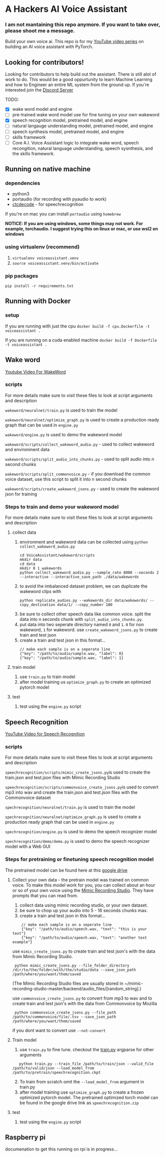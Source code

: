 # A Hackers AI Voice Assistant

### I am not mantaining this repo anymore. If you want to take over, please shoot me a message.

Build your own voice ai. This repo is for my [YouTube video series](https://www.youtube.com/playlist?list=PL5rWfvZIL-NpFXM9nFr15RmEEh4F4ePZW) on building an AI voice assistant with PyTorch.

## Looking for contributors!
Looking for contributors to help build out the assistant. There is still alot of work to do. This would be a good oppurtunity to learn Machine Learning and how to Engineer an entire ML system from the ground up. If you're interested join the [Discord Server](https://discord.gg/9wSTT4F)

TODO:
- [x] wake word model and engine
- [ ] pre-trained wake word model use for fine tuning on your own wakeword
- [x] speech recognition model, pretrained model, and engine
- [ ] natural langauge understanding model, pretrained model, and engine
- [ ] speech synthesis model, pretrained model, and engine
- [ ] skills framework
- [ ] Core A.I. Voice Assistant logic to integrate wake word, speech recongition, natural language understanding, speech sysnthesis, and the skills framework.

## Running on native machine
### dependencies
* python3
* portaudio (for recording with pyaudio to work)
* [ctcdecode](https://github.com/parlance/ctcdecode) - for speechrecognition

If you're on mac you can install `portaudio` using `homebrew`

**NOTICE: If you are using windows, some things may not work. For example, torchaudio. I suggest trying this on linux or mac, or use wsl2 on windows**

### using virtualenv (recommend)
1. `virtualenv voiceassistant.venv`
2. `source voiceassistant.venv/bin/activate`

### pip packages
`pip install -r requirements.txt` 

## Running with Docker
### setup
If you are running with just the cpu
`docker build -f cpu.Dockerfile -t voiceassistant .`

If you are running on a cuda enabled machine 
`docker build -f Dockerfile -t voiceassistant .`

## Wake word
[Youtube Video For WakeWord](https://www.youtube.com/watch?v=ob0p7G2QoHA&list=PL5rWfvZIL-NpFXM9nFr15RmEEh4F4ePZW)

### scripts
For more details make sure to visit these files to look at script arguments and description

`wakeword/neuralnet/train.py` is used to train the model

`wakeword/neuralnet/optimize_graph.py` is used to create a production ready graph that can be used in `engine.py`

`wakeword/engine.py` is used to demo the wakeword model

`wakeword/scripts/collect_wakeword_audio.py` - used to collect wakeword and environment data

`wakeword/scripts/split_audio_into_chunks.py` - used to split audio into n second chunks

`wakeword/scripts/split_commonvoice.py` - if you download the common voice dataset, use this script to split it into n second chunks

`wakeword/scripts/create_wakeword_jsons.py` - used to create the wakeword json for training

### Steps to train and demo your wakeword model

For more details make sure to visit these files to look at script arguments and description

1. collect data
    1. environment and wakeword data can be collected using `python collect_wakeword_audio.py`
       ```
       cd VoiceAssistant/wakeword/scripts
       mkdir data
       cd data
       mkdir 0 1 wakewords
       python collect_wakeword_audio.py --sample_rate 8000 --seconds 2 --interactive --interactive_save_path ./data/wakewords
       ```
    2. to avoid the imbalanced dataset problem, we can duplicate the wakeword clips with 
       ```
       python replicate_audios.py --wakewords_dir data/wakewords/ --copy_destination data/1/ --copy_number 100
       ```
    3. be sure to collect other speech data like common voice. split the data into n seconds chunk with `split_audio_into_chunks.py`.
    4. put data into two seperate directory named `0` and `1`. `0` for non wakeword, `1` for wakeword. use `create_wakeword_jsons.py` to create train and test json
    5. create a train and test json in this format...
        ```
        // make each sample is on a seperate line
        {"key": "/path/to/audio/sample.wav, "label": 0}
        {"key": "/path/to/audio/sample.wav, "label": 1}
        ```

2. train model
    1. use `train.py` to train model
    2. after model training us `optimize_graph.py` to create an optimized pytorch model

3. test
    1. test using the `engine.py` script


## Speech Recognition
[YouTube Video for Speech Recognition](https://www.youtube.com/watch?v=YereI6Gn3bM&list=PL5rWfvZIL-NpFXM9nFr15RmEEh4F4ePZW&index=2)

### scripts
For more details make sure to visit these files to look at script arguments and description

`speechrecognition/scripts/mimic_create_jsons.py`is used to create the train.json and test.json files with Mimic Recording Studio 

`speechrecognition/scripts/commonvoice_create_jsons.py`is used to convert mp3 into wav and create the train.json and test.json files with the Commonvoice dataset

`spechrecognition/neuralnet/train.py` is used to train the model

`spechrecognition/neuralnet/optimize_graph.py` is used to create a production ready graph that can be used in `engine.py`

`spechrecognition/engine.py` is used to demo the speech recognizer model

`spechrecognition/demo/demo.py` is used to demo the speech recognizer model with a Web GUI


### Steps for pretraining or finetuning speech recognition model

The pretrained model can be found here at this [google drive](https://drive.google.com/drive/folders/14ljfpvisK1tz8fvFYETbdWqR3lOmJ_2Y?usp=sharing)

1. Collect your own data - the pretrain model was trained on common voice. To make this model work for you, you can collect about an hour or so of your own voice using the [Mimic Recording Studio](https://github.com/MycroftAI/mimic-recording-studio). They have prompts that you can read from.
    1. collect data using mimic recording studio, or your own dataset.
    2. be sure to chop up your audio into 5 - 16 seconds chunks max.
    3. create a train and test json in this format...
    ```
        // make each sample is on a seperate line
        {"key": "/path/to/audio/speech.wav, "text": "this is your text"}
        {"key": "/path/to/audio/speech.wav, "text": "another text example"}
    ```
    use `mimic_create_jsons.py` to create train and test json's with the data from Mimic Recording Studio.
        
        python mimic_create_jsons.py --file_folder_directory /dir/to/the/folder/with/the/studio/data --save_json_path /path/where/you/want/them/saved

    (The Mimic Recording Studio files are usually stored in ~/mimic-recording-studio-master/backend/audio_files/[random_string].) 
    
    use `commonvoice_create_jsons.py` to convert from mp3 to wav and to create train and test json's with the data from Commonvoice by Mozilla
        
        python commonvoice_create_jsons.py --file_path /path/to/commonvoice/file/.tsv --save_json_path /path/where/you/want/them/saved 
    
    if you dont want to convert use `--not-convert` 
        
2. Train model
    1. use `train.py` to fine tune. checkout the [train.py](https://github.com/LearnedVector/A-Hackers-AI-Voice-Assistant/blob/master/VoiceAssistant/speechrecognition/neuralnet/train.py#L115) argparse for other arguments
    ```
       python train.py --train_file /path/to/train/json --valid_file /path/to/valid/json --load_model_from /path/to/pretrain/speechrecognition.ckpt
    ```
   2. To train from scratch omit the `--load_model_from` argument in train.py
   3. after model training use `optimize_graph.py` to create a frozen optimized pytorch model. The pretrained optimized torch model can be found in the google drive link as `speechrecognition.zip`


3. test
    1. test using the `engine.py` script

## Raspberry pi
documenation to get this running on rpi is in progress...
